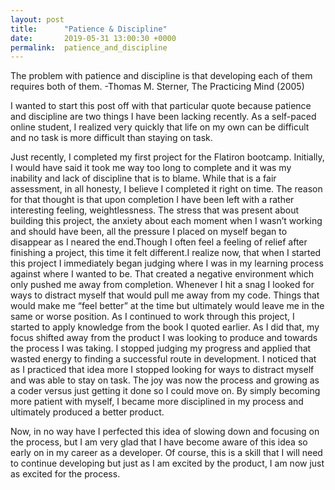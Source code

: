 ```yaml
---
layout: post
title:      "Patience & Discipline"
date:       2019-05-31 13:00:30 +0000
permalink:  patience_and_discipline
---
```



The problem with patience and discipline is that developing each of them requires both of them. 
-Thomas M. Sterner, The Practicing Mind (2005)

I wanted to start this post off with that particular quote because patience and discipline are two things I have been lacking recently. As a self-paced online student, I realized very quickly that life on my own can be difficult and no task is more difficult than staying on task.

Just recently, I completed my first project for the Flatiron bootcamp. Initially, I would have said it took me way too long to complete and it was my inability and lack of discipline that is to blame. While that is a fair assessment, in all honesty, I believe I completed it right on time. The reason for that thought is that upon completion I have been left with a rather interesting feeling, weightlessness. The stress that was present about building this project, the anxiety about each moment when I wasn’t working and should have been, all the pressure I placed on myself began to disappear as I neared the end.Though I often feel a feeling of relief after finishing a project, this time it felt different.I realize now, that when I started this project I immediately began judging where I was in my learning process against where I wanted to be. That created a negative environment which only pushed me away from completion. Whenever I hit a snag I looked for ways to distract myself that would pull me away from my code. Things that would make me “feel better” at the time but ultimately would leave me in the same or worse position. As I continued to work through this project, I started to apply knowledge from the book I quoted earlier. As I did that, my focus shifted away from the product I was looking to produce and towards the process I was taking. I stopped judging my progress and applied that wasted energy to finding a successful route in development. I noticed that as I practiced that idea more I stopped looking for ways to distract myself and was able to stay on task. The joy was now the process and growing as a coder versus just getting it done so I could move on. By simply becoming more patient with myself, I became more disciplined in my process and ultimately produced a better product. 

Now, in no way have I perfected this idea of slowing down and focusing on the process, but I am very glad that I have become aware of this idea so early on in my career as a developer. Of course, this is a skill that I will need to continue developing but just as I am excited by the product, I am now just as excited for the process. 

